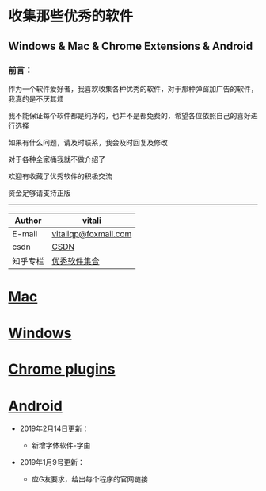 # 收集那些优秀的软件
## Windows & Mac & Chrome Extensions & Android

### 前言：

作为一个软件爱好者，我喜欢收集各种优秀的软件，对于那种弹窗加广告的软件，我真的是不厌其烦   

我不能保证每个软件都是纯净的，也并不是都免费的，希望各位依照自己的喜好进行选择    

如果有什么问题，请及时联系，我会及时回复及修改

对于各种全家桶我就不做介绍了 

欢迎有收藏了优秀软件的积极交流

资金足够请支持正版

****

|Author|vitali|
|---|---
|E-mail|vitaliqp@foxmail.com
|csdn|[CSDN](https://blog.csdn.net/baidu_35154065/article/details/81213468)
|知乎专栏|[优秀软件集合](https://zhuanlan.zhihu.com/vitali-software)


# [Mac](./Mac/README.md)

# [Windows](./Windows/README.md)

# [Chrome plugins](./ChromePlugins/README.md)

# [Android](./Android/README.md)

* 2019年2月14日更新：
	* 新增字体软件-字由

* 2019年1月9号更新：
	* 应G友要求，给出每个程序的官网链接
